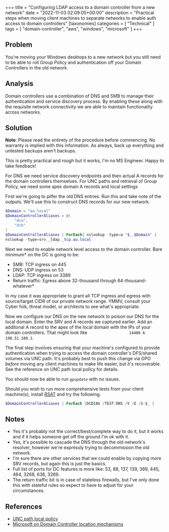 +++
title = "Configuring LDAP access to a domain controller from a new network"
date = "2022-11-03 02:09:05+00:00"
description = "Practical steps when moving client machines to separate networks to enable auth access to domain controllers"
[taxonomies]
categories = [ "Technical" ]
tags = [ "domain-controller", "aws", "windows", "microsoft" ]
+++

## Problem

You're moving your Windows desktops to a new network but you still need to be able to roll Group Policy and authentication off your Domain Controllers in the old network.

## Analysis

Domain controllers use a combination of DNS and SMB to manage their authentication and service discovery process.
By enabling these along with the requisite network connectivity we are able to maintain functionality across networks.

## Solution

**Note**: Please read the entirety of the procedure before commencing. No warranty is implied with this information. As always, back up everything and untested backups aren't backups.

This is pretty practical and rough but it works, I'm no MS Engineer. Happy to take feedback!

For DNS we need service discovery endpoints and then actual A records for the domain controllers themselves.
For UNC paths and retrieval of Group Policy, we need some apex domain A records and local settings 

First we're going to pilfer the old DNS entries.
Run this and take note of the outputs.
We'll use this to construct DNS records for our new network.

```Powershell
$Domain = "au.local"
$DomainControllerAliases = @(
    "dca",
    "dcb"
)
$DomainControllerAliases | ForEach{ nslookup -type=a "$_.$Domain" }
nslookup -type=srv _ldap._tcp.au.local
```

Next we need to enable network level access to the domain controller.
Bare minimum* on the DC is going to be:

- SMB: TCP ingress on 445
- DNS: UDP ingress on 53
- LDAP: TCP ingress on 3389
- Return traffic: Egress above 32-thousand through 64-thousand-whatever*

In my case it was appropriate to grant all TCP ingress and egress with source/target CIDR of our private network range.
YMMV, consult your Cyber folk, threat model, or architects to see what's appropriate.

Now we configure our DNS on the new network to poison our DNS for the local domain.
Enter the SRV and A records we captured earlier.
Add an additonal A record to the apex of the local domain with the IPs of your domain controllers.
That might look like `                  14400 A     198.51.100.1`.

The final step involves ensuring that your machine's configured to provide authentication when trying to access the domain controller's DFS/shared volumes via UNC path.
It's probably best to push this change via GPO *before* moving any client machines to make life easier, but it's recoverable.
See the reference on UNC path local policy for details.

You should now be able to run `gpupdate` with no issues.

Should you wish to run more comprehensive tests from your client machine(s), install [RSAT](https://www.microsoft.com/en-us/download/details.aspx?id=45520) and try the following.

```Powershell
$DomainControllerAliases | ForEach {DCDIAG /TEST:DNS /V /E /S:$_ }
```

## Notes

- Yes it's probably not the correct/best/complete way to do it, but it works and if it helps someone get off the ground I'm ok with it.
- Yes, it's possible to cascade the DNS through the old network's resolver, however we're expressly trying to decommission the old network.
- I'm sure there are other services that we could enable by copying more SRV records, but again this is just the basics.
- Full list of ports for DC features is more like: 53, 88, 137, 139, 389, 445, 464, 3268, 636, 3269.
- The return traffic bit is in case of stateless firewalls, but I've only done this with stateful rules so expect to have to adjust for your circumstances.

## References

- [UNC path local policy](http://woshub.com/cant-access-domain-sysvol-netlogon-folders/)
- [Microsoft on Domain Controller location mechanisms](https://learn.microsoft.com/en-us/troubleshoot/windows-server/identity/how-domain-controllers-are-located)
